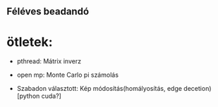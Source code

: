 ## Féléves beadandó

# ötletek:
- pthread:
	Mátrix inverz

- open mp:
	Monte Carlo pi számolás

- Szabadon választott:
	Kép módosítás(homályosítás, edge decetion) [python cuda?]
